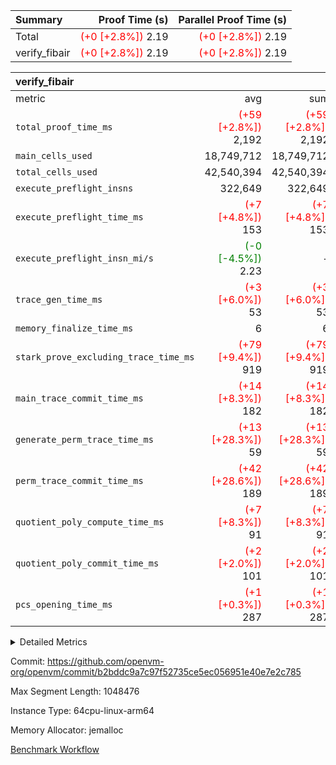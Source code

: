 | Summary | Proof Time (s) | Parallel Proof Time (s) |
|:---|---:|---:|
| Total | <span style='color: red'>(+0 [+2.8%])</span> 2.19 | <span style='color: red'>(+0 [+2.8%])</span> 2.19 |
| verify_fibair | <span style='color: red'>(+0 [+2.8%])</span> 2.19 | <span style='color: red'>(+0 [+2.8%])</span> 2.19 |


| verify_fibair |||||
|:---|---:|---:|---:|---:|
|metric|avg|sum|max|min|
| `total_proof_time_ms ` | <span style='color: red'>(+59 [+2.8%])</span> 2,192 | <span style='color: red'>(+59 [+2.8%])</span> 2,192 | <span style='color: red'>(+59 [+2.8%])</span> 2,192 | <span style='color: red'>(+59 [+2.8%])</span> 2,192 |
| `main_cells_used     ` |  18,749,712 |  18,749,712 |  18,749,712 |  18,749,712 |
| `total_cells_used    ` |  42,540,394 |  42,540,394 |  42,540,394 |  42,540,394 |
| `execute_preflight_insns` |  322,649 |  322,649 |  322,649 |  322,649 |
| `execute_preflight_time_ms` | <span style='color: red'>(+7 [+4.8%])</span> 153 | <span style='color: red'>(+7 [+4.8%])</span> 153 | <span style='color: red'>(+7 [+4.8%])</span> 153 | <span style='color: red'>(+7 [+4.8%])</span> 153 |
| `execute_preflight_insn_mi/s` | <span style='color: green'>(-0 [-4.5%])</span> 2.23 | -          | <span style='color: green'>(-0 [-4.5%])</span> 2.23 | <span style='color: green'>(-0 [-4.5%])</span> 2.23 |
| `trace_gen_time_ms   ` | <span style='color: red'>(+3 [+6.0%])</span> 53 | <span style='color: red'>(+3 [+6.0%])</span> 53 | <span style='color: red'>(+3 [+6.0%])</span> 53 | <span style='color: red'>(+3 [+6.0%])</span> 53 |
| `memory_finalize_time_ms` |  6 |  6 |  6 |  6 |
| `stark_prove_excluding_trace_time_ms` | <span style='color: red'>(+79 [+9.4%])</span> 919 | <span style='color: red'>(+79 [+9.4%])</span> 919 | <span style='color: red'>(+79 [+9.4%])</span> 919 | <span style='color: red'>(+79 [+9.4%])</span> 919 |
| `main_trace_commit_time_ms` | <span style='color: red'>(+14 [+8.3%])</span> 182 | <span style='color: red'>(+14 [+8.3%])</span> 182 | <span style='color: red'>(+14 [+8.3%])</span> 182 | <span style='color: red'>(+14 [+8.3%])</span> 182 |
| `generate_perm_trace_time_ms` | <span style='color: red'>(+13 [+28.3%])</span> 59 | <span style='color: red'>(+13 [+28.3%])</span> 59 | <span style='color: red'>(+13 [+28.3%])</span> 59 | <span style='color: red'>(+13 [+28.3%])</span> 59 |
| `perm_trace_commit_time_ms` | <span style='color: red'>(+42 [+28.6%])</span> 189 | <span style='color: red'>(+42 [+28.6%])</span> 189 | <span style='color: red'>(+42 [+28.6%])</span> 189 | <span style='color: red'>(+42 [+28.6%])</span> 189 |
| `quotient_poly_compute_time_ms` | <span style='color: red'>(+7 [+8.3%])</span> 91 | <span style='color: red'>(+7 [+8.3%])</span> 91 | <span style='color: red'>(+7 [+8.3%])</span> 91 | <span style='color: red'>(+7 [+8.3%])</span> 91 |
| `quotient_poly_commit_time_ms` | <span style='color: red'>(+2 [+2.0%])</span> 101 | <span style='color: red'>(+2 [+2.0%])</span> 101 | <span style='color: red'>(+2 [+2.0%])</span> 101 | <span style='color: red'>(+2 [+2.0%])</span> 101 |
| `pcs_opening_time_ms ` | <span style='color: red'>(+1 [+0.3%])</span> 287 | <span style='color: red'>(+1 [+0.3%])</span> 287 | <span style='color: red'>(+1 [+0.3%])</span> 287 | <span style='color: red'>(+1 [+0.3%])</span> 287 |



<details>
<summary>Detailed Metrics</summary>

|  | verify_program_compile_ms | verify_fibair_time_ms | total_cells | stark_prove_excluding_trace_time_ms | quotient_poly_compute_time_ms | quotient_poly_commit_time_ms | perm_trace_commit_time_ms | pcs_opening_time_ms | main_trace_commit_time_ms |
| --- | --- | --- | --- | --- | --- | --- | --- | --- |
|  | 7 | 2,192 | 65,536 | 37 | 1 | 6 | 0 | 21 | 7 | 

| air_name | rows | quotient_deg | main_cols | interactions | constraints | cells |
| --- | --- | --- | --- | --- | --- | --- |
| AccessAdapterAir<2> |  | 2 |  | 5 | 12 |  | 
| AccessAdapterAir<4> |  | 2 |  | 5 | 12 |  | 
| AccessAdapterAir<8> |  | 2 |  | 5 | 12 |  | 
| FibonacciAir | 32,768 | 1 | 2 |  | 5 | 65,536 | 
| FriReducedOpeningAir |  | 2 |  | 39 | 71 |  | 
| JalRangeCheckAir |  | 2 |  | 9 | 14 |  | 
| NativePoseidon2Air<BabyBearParameters>, 1> |  | 2 |  | 136 | 572 |  | 
| PhantomAir |  | 2 |  | 3 | 5 |  | 
| ProgramAir |  | 1 |  | 1 | 4 |  | 
| VariableRangeCheckerAir |  | 1 |  | 1 | 4 |  | 
| VmAirWrapper<AluNativeAdapterAir, FieldArithmeticCoreAir> |  | 2 |  | 15 | 27 |  | 
| VmAirWrapper<BranchNativeAdapterAir, BranchEqualCoreAir<1> |  | 2 |  | 11 | 25 |  | 
| VmAirWrapper<NativeAdapterAir<2, 0>, PublicValuesCoreAir> |  | 2 |  | 11 | 29 |  | 
| VmAirWrapper<NativeLoadStoreAdapterAir<1>, NativeLoadStoreCoreAir<1> |  | 2 |  | 15 | 20 |  | 
| VmAirWrapper<NativeLoadStoreAdapterAir<4>, NativeLoadStoreCoreAir<4> |  | 2 |  | 15 | 20 |  | 
| VmAirWrapper<NativeVectorizedAdapterAir<4>, FieldExtensionCoreAir> |  | 2 |  | 15 | 27 |  | 
| VmConnectorAir |  | 2 |  | 5 | 11 |  | 
| VolatileBoundaryAir |  | 2 |  | 7 | 19 |  | 

| group | trace_gen_time_ms | total_proof_time_ms | total_cells_used | total_cells | system_trace_gen_time_ms | stark_prove_excluding_trace_time_ms | single_trace_gen_time_ms | quotient_poly_compute_time_ms | quotient_poly_commit_time_ms | perm_trace_commit_time_ms | pcs_opening_time_ms | memory_finalize_time_ms | main_trace_commit_time_ms | main_cells_used | generate_perm_trace_time_ms | fri.log_blowup | execute_preflight_time_ms | execute_preflight_insns | execute_preflight_insn_mi/s |
| --- | --- | --- | --- | --- | --- | --- | --- | --- | --- | --- | --- | --- | --- | --- | --- | --- | --- | --- | --- |
| verify_fibair | 53 | 2,192 | 42,540,394 | 62,474,410 | 53 | 919 | 0 | 91 | 101 | 189 | 287 | 6 | 182 | 18,749,712 | 59 | 1 | 153 | 322,649 | 2.23 | 

| group | air_name | rows | prep_cols | perm_cols | main_cols | cells |
| --- | --- | --- | --- | --- | --- | --- |
| verify_fibair | AccessAdapterAir<2> | 131,072 |  | 16 | 11 | 3,538,944 | 
| verify_fibair | AccessAdapterAir<4> | 65,536 |  | 16 | 13 | 1,900,544 | 
| verify_fibair | AccessAdapterAir<8> | 128 |  | 16 | 17 | 4,224 | 
| verify_fibair | FriReducedOpeningAir | 2,048 |  | 84 | 27 | 227,328 | 
| verify_fibair | JalRangeCheckAir | 32,768 |  | 28 | 12 | 1,310,720 | 
| verify_fibair | NativePoseidon2Air<BabyBearParameters>, 1> | 32,768 |  | 312 | 398 | 23,265,280 | 
| verify_fibair | PhantomAir | 16,384 |  | 12 | 6 | 294,912 | 
| verify_fibair | ProgramAir | 8,192 |  | 8 | 10 | 147,456 | 
| verify_fibair | VariableRangeCheckerAir | 262,144 | 2 | 8 | 1 | 2,359,296 | 
| verify_fibair | VmAirWrapper<AluNativeAdapterAir, FieldArithmeticCoreAir> | 262,144 |  | 36 | 29 | 17,039,360 | 
| verify_fibair | VmAirWrapper<BranchNativeAdapterAir, BranchEqualCoreAir<1> | 32,768 |  | 28 | 23 | 1,671,168 | 
| verify_fibair | VmAirWrapper<NativeLoadStoreAdapterAir<1>, NativeLoadStoreCoreAir<1> | 65,536 |  | 40 | 21 | 3,997,696 | 
| verify_fibair | VmAirWrapper<NativeLoadStoreAdapterAir<4>, NativeLoadStoreCoreAir<4> | 32,768 |  | 40 | 27 | 2,195,456 | 
| verify_fibair | VmAirWrapper<NativeVectorizedAdapterAir<4>, FieldExtensionCoreAir> | 32,768 |  | 36 | 38 | 2,424,832 | 
| verify_fibair | VmConnectorAir | 2 | 1 | 16 | 5 | 42 | 
| verify_fibair | VolatileBoundaryAir | 65,536 |  | 20 | 12 | 2,097,152 | 

| group | trace_height_constraint | weighted_sum | threshold |
| --- | --- | --- | --- |
| verify_fibair | 0 | 1,085,444 | 2,013,265,921 | 
| verify_fibair | 1 | 5,411,200 | 2,013,265,921 | 
| verify_fibair | 2 | 542,722 | 2,013,265,921 | 
| verify_fibair | 3 | 5,476,612 | 2,013,265,921 | 
| verify_fibair | 4 | 65,536 | 2,013,265,921 | 
| verify_fibair | 5 | 12,851,850 | 2,013,265,921 | 

| trace_height_constraint | threshold |
| --- | --- |
| 0 | 2,013,265,921 | 

</details>


Commit: https://github.com/openvm-org/openvm/commit/b2bddc9a7c97f52735ce5ec056951e40e7e2c785

Max Segment Length: 1048476

Instance Type: 64cpu-linux-arm64

Memory Allocator: jemalloc

[Benchmark Workflow](https://github.com/openvm-org/openvm/actions/runs/17116240480)
